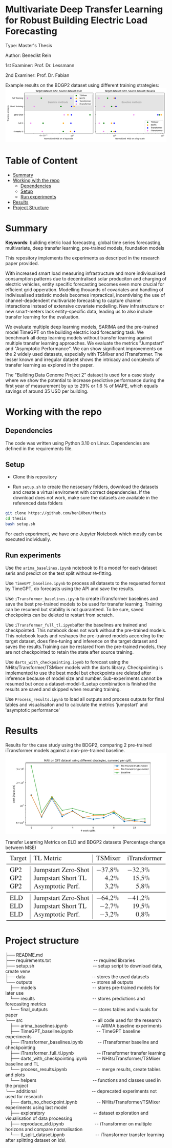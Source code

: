 # Multivariate Deep Transfer Learning for Robust Building Electric Load Forecasting
Type: Master's Thesis

Author: Benedikt Rein

1st Examiner: Prof. Dr. Lessmann

2nd Examiner: Prof. Dr. Fabian

Example results on the BDGP2 dataset using different training strategies:
![Results on BDGP2 dataset](https://github.com/ben10ben/thesis/blob/master/outputs/results/final_outputs/target_GP2.png)


# Table of Content
- [Summary](#Summary)
- [Working with the repo](#working-with-the-repo)
    - [Dependencies](#Dependencies)
    - [Setup](#Setup)
    - [Run experiments](#Run-experiments)
- [Results](#Results)
- [Project Structure](#Project-structure)


# Summary
**Keywords**: building eletric load forecastng, global time series forecasting, multivariate, deep transfer learning, pre-trained models, foundation models

This repository implements the experiments as descriped in the research paper provided. 

With increased smart load measuring infrastructure and more indivisualised consumption patterns due to decentralised solar produciton and charging of electric vehicles, entity specific forecasting becomes even more crucial for efficient grid opperation. Modelling thouands of covariates and handling of indivisualised statistic models becomes impractical, incentivising the use of channel-depdendent multivariate forecasting to capture channel interactions instead of extensive covariate modelling. New infrastructure or new smart-meters lack entity-specific data, leading us to also include transfer learning for the evaluation.

We evaluate multiple deep learning models, SARIMA and the pre-trained model TimeGPT on the building electric load forecasting task. We benchmark all deep learning models without transfer learning against multiple transfer learning approaches. We evaluate the metrics "Jumpstart" and "Asymptotic Performance". We can show significant improvements on the 2 widely used datasets, especially with TSMixer and iTransformer. The lesser known and irregular dataset shows the intricacy and complexitx of transfer learning as explored in the paper.

The "Building Data Genome Project 2" dataset is used for a case study where we show the potential to increase predictive performance during the first year of measurement by up to 29% or 1.6 % of MAPE, which equals savings of around 35 USD per building.  


# Working with the repo

## Dependencies
The code was written using Python 3.10 on Linux. Dependencies are defined in the requirements file. 

## Setup
- Clone this repository

- Run `setup.sh` to create the nessesary folders, download the datasets and create a virtual enviroment with correct dependencies.
If the download does not work, make sure the datasets are available in the referenced data folders

```bash
git clone https://github.com/ben10ben/thesis
cd thesis
bash setup.sh
```

For each experiment, we have one Jupyter Notebook which mostly can be executed individually.

## Run experiments
Use the `arima_baselines.ipynb` notebook to fit a model for each dataset seris and predict on the test split without re-fitting.

Use `TimeGPT_baseline.ipynb` to process all datasets to the requested format by TimeGPT, do forecasts using the API and save the results.

Use `iTransformer_baselines.ipynb` to create iTransformer baselines and save the best pre-trained models to be used for transfer learning. Training can be resumed but stability is not guaranteed. To be sure, saved checkpoints can be deleted to restart from scratch. 

Use `iTransformer_full_tl.ipynb`after the baselines are trained and checkpointed. This notebook does not work without the pre-trained models.
This notebook loads and reshapes the pre-trained models according to the target dataset, does fine-tuning and inference on the target dataset and saves the results.Training can be restared from the pre-trained models, they are not checkpointed to retain the state after source training.

Use `darts_with_checkpointing.ipynb` to forecast using the NHits/Transformer/TSMixer models with the darts library. Checkpointing is implemented to use the best model but checkpoints are deleted after inference because of model size and number. Sub-experiments cannot be resumed but once a dataset-model-tl_setup combination is finished the results are saved and skipped when resuming training.  

Use `Process_results.ipynb` to load all outputs and process outputs for final tables and visualisaiton and to calculate the metrics 'jumpstart' and 'asymptotic performance'

# Results

Results for the case study using the BDGP2, comparing 2 pre-trained iTransformer models against a non-pre-trained baseline.
![Case study on BDGP2 dataset](https://github.com/ben10ben/thesis/blob/master/outputs/results/final_outputs/startup_strategies_mae.png)

Transfer Learning Metrics on ELD and BDGP2 datasets (Percentage change between MSE)
![Transfer learning between ELD and BDGP2 with iTransformer and TSMixer](https://github.com/ben10ben/thesis/blob/master/outputs/results/final_outputs/tl_table_gp2_eld.png)

# Project structure

├── README.md\
├── requirements.txt &nbsp;&emsp;&emsp;&emsp;&emsp;&emsp;&emsp;&emsp;&emsp;&emsp;-- required libraries\
├── setup.sh &nbsp;&ensp;&emsp;&emsp;&emsp;&emsp;&emsp;&emsp;&emsp;&emsp;&emsp;&emsp;&emsp;&emsp;-- setup script to download data, create venv\
├── data &ensp;&emsp;&emsp;&emsp;&emsp;&emsp;&emsp;&emsp;&emsp;&emsp;&emsp;&emsp;&emsp;&emsp;&emsp;-- stores the used datasets\
└── outputs &emsp;&emsp;&emsp;&emsp;&emsp;&emsp;&emsp;&emsp;&emsp;&emsp;&emsp;&emsp;&emsp;-- stores all outputs\
&emsp;├── models &nbsp;&emsp;&emsp;&emsp;&emsp;&emsp;&emsp;&emsp;&emsp;&emsp;&emsp;&emsp;&emsp;-- stores pre-trained models for later use\
&emsp;└── results &nbsp;&nbsp;&emsp;&emsp;&emsp;&emsp;&emsp;&emsp;&emsp;&emsp;&emsp;&emsp;&emsp;&emsp;-- stores predictions and forecasitng metrics\
&emsp;└── final_outputs &nbsp;&nbsp;&nbsp;&emsp;&emsp;&emsp;&emsp;&emsp;&emsp;&emsp;&emsp;&emsp;-- stores tables and visuals for paper\
└── src &nbsp;&emsp;&emsp;&emsp;&emsp;&emsp;&emsp;&emsp;&emsp;&emsp;&emsp;&emsp;&emsp;&emsp;&emsp;&emsp;-- all code used for the research\
&emsp;├── arima_baselines.ipynb &emsp;&emsp;&emsp;&emsp;&emsp;&emsp;-- ARIMA baseline experiments\
&emsp;├── TimeGPT_baseline.ipynb &emsp;&emsp;&emsp;&emsp;&emsp;-- TimeGPT baseline experiments\
&emsp;├── iTransformer_baselines.ipynb &emsp;&emsp;&emsp;-- iTransformer baseline and checkpointing\
&emsp;├── iTransformer_full_tl.ipynb &nbsp;&nbsp;&nbsp;&emsp;&emsp;&emsp;&emsp;-- iTransformer transfer learning\
&emsp;├── darts_with_checkpointing.ipynb &nbsp;&nbsp;&nbsp;&emsp;-- NHits/Transformer/TSMixer baseline and TL\
&emsp;└── process_results.ipynb &nbsp;&emsp;&emsp;&emsp;&emsp;&emsp;&emsp;-- merge results, create tables and plots\
&emsp;└── helpers &nbsp;&emsp;&emsp;&emsp;&emsp;&emsp;&emsp;&emsp;&emsp;&emsp;&emsp;&emsp;&emsp;-- functions and classes used in the project\
└── additional &emsp;&emsp;&emsp;&emsp;&emsp;&emsp;&emsp;&emsp;&emsp;&emsp;&emsp;&emsp;-- deprecated experiments not used for research\
&emsp;├── darts_no_checkpoint.ipynb &emsp;&emsp;&emsp;&emsp;-- NHits/Transformer/TSMixer experiments using last model\
&emsp;├── exploratory &nbsp;&nbsp;&emsp;&emsp;&emsp;&emsp;&emsp;&emsp;&emsp;&emsp;&emsp;&emsp;-- dataset exploration and visualisation of data processing\
&emsp;├── reproduce_eld.ipynb &nbsp;&nbsp;&emsp;&emsp;&emsp;&emsp;&emsp;&emsp;-- iTransformer on multiple horizons and compare normalisation\
&emsp;└── tl_split_dataset.ipynb &nbsp;&nbsp;&emsp;&emsp;&emsp;&emsp;&emsp;&emsp;-- iTransformer transfer learning after splitting dataset on ids\